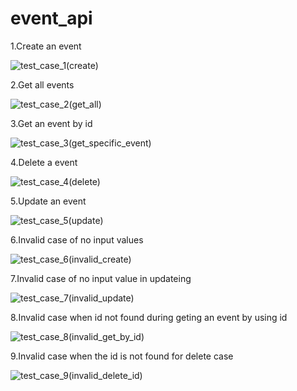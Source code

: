 # event_api

1.Create an event

![test_case_1(create)](https://user-images.githubusercontent.com/122369312/227583457-f66839e5-0823-4c28-81da-b5d9da1a4ea9.jpg)

2.Get all events

![test_case_2(get_all)](https://user-images.githubusercontent.com/122369312/227583538-be3e226a-ca3e-4b6d-bc29-8fdf5f2143cf.jpg)

3.Get an event by id

![test_case_3(get_specific_event)](https://user-images.githubusercontent.com/122369312/227583601-690714a5-bcd7-42f5-9100-9e4449f15aee.jpg)

4.Delete a event

![test_case_4(delete)](https://user-images.githubusercontent.com/122369312/227583740-2149319a-8f64-433e-9b83-afebe61de772.jpg)

5.Update an event

![test_case_5(update)](https://user-images.githubusercontent.com/122369312/227583804-ee47d0fa-56aa-4351-a771-af0429b9aeed.jpg)

6.Invalid case of no input values

![test_case_6(invalid_create)](https://user-images.githubusercontent.com/122369312/227583925-e320ba3f-7242-4ecf-aab7-d19790d37508.jpg)

7.Invalid case of no input value in updateing

![test_case_7(invalid_update)](https://user-images.githubusercontent.com/122369312/227584064-45e85208-b0ce-4aae-9468-2720f115b610.jpg)

8.Invalid case when id not found during geting an event by using id

![test_case_8(invalid_get_by_id)](https://user-images.githubusercontent.com/122369312/227584287-f5989e8e-cd91-4840-b942-161a106b327a.jpg)

9.Invalid case when the id is not found for delete case

![test_case_9(invalid_delete_id)](https://user-images.githubusercontent.com/122369312/227584428-8ea22ac3-3e9c-4fc6-8c4b-6a497f26bb38.jpg)
